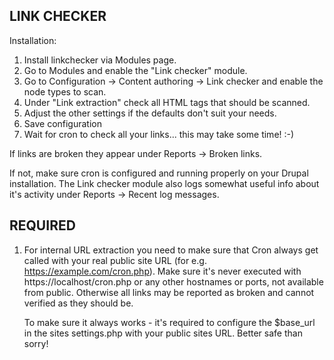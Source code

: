 
LINK CHECKER
---------------------

Installation:

 1. Install linkchecker via Modules page.
 2. Go to Modules and enable the "Link checker" module.
 3. Go to Configuration -> Content authoring -> Link checker and enable the node types to scan.
 4. Under "Link extraction" check all HTML tags that should be scanned.
 5. Adjust the other settings if the defaults don't suit your needs.
 6. Save configuration
 7. Wait for cron to check all your links... this may take some time! :-)

If links are broken they appear under Reports -> Broken links.

If not, make sure cron is configured and running properly on your Drupal
installation. The Link checker module also logs somewhat useful info about it's
activity under Reports -> Recent log messages.

REQUIRED
--------

1. For internal URL extraction you need to make sure that Cron always get called
   with your real public site URL (for e.g. https://example.com/cron.php). Make
   sure it's never executed with https://localhost/cron.php or any other
   hostnames or ports, not available from public. Otherwise all links may be
   reported as broken and cannot verified as they should be.

   To make sure it always works - it's required to configure the $base_url in
   the sites settings.php with your public sites URL. Better safe than sorry!
